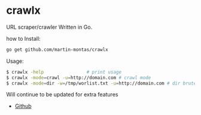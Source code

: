 # crawlx

URL scraper/crawler Written in Go.



how to Install:

```bash
go get github.com/martin-montas/crawlx
```

Usage:

```bash
$ crawlx -help                # print usage
$ crawlx -mode=crawl -u=http://domain.com # crawl mode
$ crawlx -mode=dir -w=/tmp/worlist.txt -u=http://domain.com # dir brute force mode
```

Will continue to be updated for extra features

* [Github](https://github.com/martin-montas/nock)

